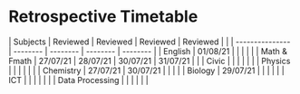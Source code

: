 # Retrospective Timetable
| Subjects        | Reviewed | Reviewed | Reviewed | Reviewed |     |
| --------------- | -------- | -------- | -------- | -------- |
| English         | 01/08/21 |          |          |          |     |
| Math & Fmath    | 27/07/21 | 28/07/21 | 30/07/21 | 31/07/21 |     |
| Civic           |          |          |          |          |     |
| Physics         |          |          |          |          |     |
| Chemistry       | 27/07/21 | 30/07/21 |          |          |     |
| Biology         | 29/07/21 |          |          |          |     |
| ICT             |          |          |          |          |     |
| Data Processing |          |          |          |          |     |
